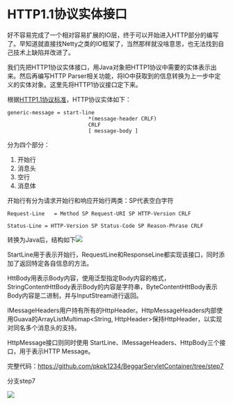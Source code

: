 # HTTP1.1协议实体接口

好不容易完成了一个相对容易扩展的IO层，终于可以开始进入HTTP部分的编写了。早知道就直接找Netty之类的IO框架了，当然那样就没啥意思，也无法找到自己技术上缺陷并改进了。

我们先把HTTP1协议实体接口，用Java对象把HTTP1协议中需要的实体表示出来。然后再编写HTTP Parser相关功能，将IO中获取到的信息转换为上一步中定义的实体对象。这里先将HTTP1协议接口定下来。

根据[HTTP1.1协议标准](https://tools.ietf.org/html/rfc2616)，HTTP协议实体如下：

```
generic-message = start-line
                          *(message-header CRLF)
                          CRLF
                          [ message-body ]
```

分为四个部分：

1. 开始行
2. 消息头
3. 空行
4. 消息体

开始行有分为请求开始行和响应开始行两类：SP代表空白字符

```
Request-Line   = Method SP Request-URI SP HTTP-Version CRLF
```

```
Status-Line = HTTP-Version SP Status-Code SP Reason-Phrase CRLF
```

转换为Java后，结构如下![](/assets/http-interface-diagrams.jpg)

StartLine用于表示开始行，RequestLine和ResponseLine都实现该接口，同时添加了返回特定各自信息的方法。

HttBody用表示Body内容，使用泛型指定Body内容的格式，StringContentHttBody表示Body的内容是字符串，ByteContentHttBody表示Body内容是二进制，并与InputStream进行返回。

IMessageHeaders用户持有所有的HttpHeader。HttpMessageHeaders内部使用Guava的ArrayListMultimap&lt;String, HttpHeader&gt;保持HttpHeader，以实现对同名多个消息头的支持。

HttpMessage接口则同时使用 StartLine、IMessageHeaders、HttpBody三个接口，用于表示HTTP Message。

完整代码：https://github.com/pkpk1234/BeggarServletContainer/tree/step7

分支step7

![](/assets/git-br-step7.jpg)

